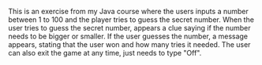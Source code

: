 This is an exercise from my Java course where the users inputs a number between 1 to 100 and the player tries to guess the secret number.
When the user tries to guess the secret number, appears a clue saying if the number needs to be bigger or smaller. If the user guesses the number, a message appears, stating that the user won and how many tries it needed.
The user can also exit the game at any time, just needs to type "Off".
